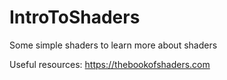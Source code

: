 # IntroToShaders
Some simple shaders to learn more about shaders

Useful resources:
https://thebookofshaders.com